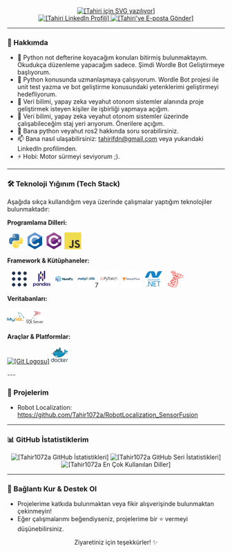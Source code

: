 <div align="center">
  <a href="https://git.io/typing-svg">
    <img src="https://readme-typing-svg.herokuapp.com?font=Fira+Code&pause=1000&color=36BCF7&center=true&vCenter=true&width=435&lines=Merhaba,+Ben+Tahiri;Ros+Developer;Python+Developer;Sürekli+Öğreniyorum;Projelerimi+Keşfedin!" alt="[Tahiri için SVG yazılıyor]" />
  </a>
</div>

<div align="center">
  <a href="https://www.linkedin.com/in/thr-fdn-4a88a620a/" target="_blank">
    <img src="https://img.shields.io/badge/LinkedIn-0077B5?style=for-the-badge&logo=linkedin&logoColor=white" alt="[Tahiri LinkedIn Profili]"/>
  </a>
  <a href="mailto:tahirifdn@gmail.com">
    <img src="https://img.shields.io/badge/Gmail-D14836?style=for-the-badge&logo=gmail&logoColor=white" alt="[Tahiri'ye E-posta Gönder]"/>
  </a>
  </div>

---

### 👋 Hakkımda

- 🔭 Python not defterine koyacağım konuları bitirmiş bulunmaktayım. Okudukça düzenleme yapacağım sadece. Şimdi Wordle Bot Geliştirmeye başlıyorum.
- 🌱 Python konusunda uzmanlaşmaya çalışıyorum. Wordle Bot projesi ile unit test yazma ve bot geliştirme konusundaki yetenklerimi geliştirmeyi hedefliyorum.
- 👯 Veri bilimi, yapay zeka veyahut otonom sistemler alanında proje geliştirmek isteyen kişiler ile işbirliği yapmaya açığım.
- 🤔 Veri bilimi, yapay zeka veyahut otonom sistemler üzerinde çalışabileceğim staj yeri arıyorum. Önerilere açığım.
- 💬 Bana python veyahut ros2 hakkında soru sorabilirsiniz.
- 📫 Bana nasıl ulaşabilirsiniz: tahirifdn@gmail.com veya yukarıdaki LinkedIn profilimden.
- ⚡ Hobi: Motor sürmeyi seviyorum ;).

---

### 🛠️ Teknoloji Yığınım (Tech Stack)

Aşağıda sıkça kullandığım veya üzerinde çalışmalar yaptığım teknolojiler bulunmaktadır:

**Programlama Dilleri:**
<p align="left">
  <a href="https://www.python.org" target="_blank" rel="noreferrer"><img src="https://raw.githubusercontent.com/devicons/devicon/master/icons/python/python-original.svg" alt="[Python Logosu]" width="40" height="40"/></a>
  <a href="https://www.cprogramming.com/" target="_blank" rel="noreferrer"><img src="https://raw.githubusercontent.com/devicons/devicon/master/icons/c/c-original.svg" alt="[C Logosu]" width="40" height="40"/></a>
  <a href="https://dotnet.microsoft.com/" target="_blank" rel="noreferrer"><img src="https://raw.githubusercontent.com/devicons/devicon/master/icons/csharp/csharp-original.svg" alt="[C# Logosu]" width="40" height="40"/></a>
  <a href="https://developer.mozilla.org/en-US/docs/Web/JavaScript" target="_blank" rel="noreferrer"><img src="https://raw.githubusercontent.com/devicons/devicon/master/icons/javascript/javascript-original.svg" alt="[JavaScript Logosu]" width="40" height="40"/></a>
  </p>

**Framework & Kütüphaneler:**
<p align="left">
  <a href="https://docs.ros.org/en/foxy/index.html" target="_blank" rel="noreferrer"><img src="https://raw.githubusercontent.com/devicons/devicon/develop/icons/ros/ros-original.svg" alt="ROS Logo" width="40" height="40"/></a>
  <a href="https://pandas.pydata.org/" target="_blank" rel="noreferrer"><img src="https://raw.githubusercontent.com/devicons/devicon/master/icons/pandas/pandas-original-wordmark.svg" alt="Pandas Logo" width="40" height="40"/></a>
  <a href="https://numpy.org/" target="_blank" rel="noreferrer"><img src="https://raw.githubusercontent.com/devicons/devicon/master/icons/numpy/numpy-original-wordmark.svg" alt="NumPy Logo" width="40" height="40"/></a>
  <a href="https://matplotlib.org/" target="_blank" rel="noreferrer"><img src="https://raw.githubusercontent.com/devicons/devicon/master/icons/matplotlib/matplotlib-original-wordmark.svg" alt="Matplotlib Logo" width="40" height="40"/></a>7
  <a href="https://pytorch.org/" target="_blank" rel="noreferrer"><img src="https://raw.githubusercontent.com/devicons/devicon/master/icons/pytorch/pytorch-original-wordmark.svg" alt="PyTorch Logo" width="40" height="40"/></a>
  <a href="https://www.tensorflow.org" target="_blank" rel="noreferrer"><img src="https://raw.githubusercontent.com/devicons/devicon/master/icons/tensorflow/tensorflow-original-wordmark.svg" alt="TensorFlow Logo" width="40" height="40"/></a>
  <a href="https://dotnet.microsoft.com/" target="_blank" rel="noreferrer"><img src="https://raw.githubusercontent.com/devicons/devicon/master/icons/dot-net/dot-net-plain-wordmark.svg" alt=".NET Logo" width="40" height="40"/></a>
  <a href="https://docs.microsoft.com/en-us/ef/" target="_blank" rel="noreferrer"><img src="https://raw.githubusercontent.com/devicons/devicon/master/icons/microsoftsqlserver/microsoftsqlserver-plain.svg" alt="Entity Framework / SQL Server Logo" width="40" height="40"/></a>   
</p>

**Veritabanları:**
<p align="left">
  <a href="https://www.mysql.com/" target="_blank" rel="noreferrer"><img src="https://raw.githubusercontent.com/devicons/devicon/master/icons/mysql/mysql-original-wordmark.svg" alt="[MySQL Logosu]" width="40" height="40"/></a>
  <a href="https://www.microsoft.com/en-us/sql-server/" target="_blank" rel="noreferrer"><img src="https://raw.githubusercontent.com/devicons/devicon/master/icons/microsoftsqlserver/microsoftsqlserver-original-wordmark.svg" alt="[Microsoft SQL Server Logosu]" width="40" height="40"/></a>
</p>

**Araçlar & Platformlar:**
<p align="left">
  <a href="https://git-scm.com/" target="_blank" rel="noreferrer"><img src="https://www.vectorlogo.zone/logos/git-scm/git-scm-icon.svg" alt="[Git Logosu]" width="40" height="40"/></a>
  <a href="https://docker.com/" target="_blank" rel="noreferrer"><img src="https://raw.githubusercontent.com/devicons/devicon/master/icons/docker/docker-original-wordmark.svg" alt="[Docker Logosu]" width="40" height="40"/></a>
  </p>
---

### 🚀 Projelerim

- Robot Localization: https://github.com/Tahir1072a/RobotLocalization_SensorFusion

---

### 📊 GitHub İstatistiklerim

<p align="center">
  <img width="48%" src="https://github-readme-stats.vercel.app/api?username=Tahir1072a&show_icons=true&theme=radical&hide_border=true&include_all_commits=true&count_private=true" alt="[Tahir1072a GitHub İstatistikleri]"/>
  <img width="48%" src="https://github-readme-streak-stats.herokuapp.com/?user=Tahir1072a&theme=radical&hide_border=true" alt="[Tahir1072a GitHub Seri İstatistikleri]"/>
  <br/>
  <img width="48%" src="https://github-readme-stats.vercel.app/api/top-langs/?username=Tahir1072a&layout=compact&theme=radical&hide_border=true" alt="[Tahir1072a En Çok Kullanılan Diller]"/>
</p>

---

### 🤝 Bağlantı Kur & Destek Ol

-   Projelerime katkıda bulunmaktan veya fikir alışverişinde bulunmaktan çekinmeyin!
-   Eğer çalışmalarımı beğendiyseniz, projelerime bir ⭐ vermeyi düşünebilirsiniz.

<div align="center">
  <p>Ziyaretiniz için teşekkürler! ✨</p>
</div>
